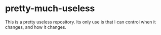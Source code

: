 # pretty-much-useless

This is a pretty useless repository. Its only use is that I can
control when it changes, and how it changes.

